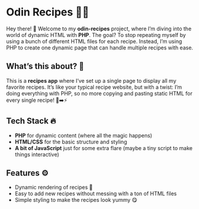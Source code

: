 # Odin Recipes 🍔🍰

Hey there! 👋 Welcome to my **odin-recipes** project, where I’m diving into the world of dynamic HTML with **PHP**. The goal? To stop repeating myself by using a bunch of different HTML files for each recipe. Instead, I’m using PHP to create one dynamic page that can handle multiple recipes with ease. 

## What’s this about? 🤔

This is a **recipes app** where I’ve set up a single page to display all my favorite recipes. It’s like your typical recipe website, but with a twist: I’m doing everything with PHP, so no more copying and pasting static HTML for every single recipe! 📃➡️⚡

## Tech Stack 🔥

- **PHP** for dynamic content (where all the magic happens)
- **HTML/CSS** for the basic structure and styling
- **A bit of JavaScript** just for some extra flare (maybe a tiny script to make things interactive)

## Features ⚙️

- Dynamic rendering of recipes 🚀
- Easy to add new recipes without messing with a ton of HTML files
- Simple styling to make the recipes look yummy 😋
